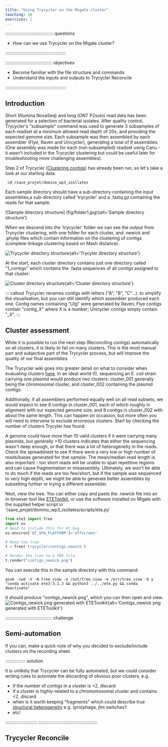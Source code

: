 ```yaml
---
title: "Using Trycycler on the Migale cluster"
teaching: 30
exercises: 2
---
```


:::::::::::::::::::::::::::::::::::::: questions 

- How can we use Trycycler on the Migale cluster?

::::::::::::::::::::::::::::::::::::::::::::::::

::::::::::::::::::::::::::::::::::::: objectives

- Become familiar with the file structure and commands
- Understand the inputs and outputs to Trycycler Reconcile

::::::::::::::::::::::::::::::::::::::::::::::::

## Introduction

Short (Illumina NovaSeq) and long (ONT P2solo) read data has been generated for a selection of bacterial isolates. After quality control, Trycycler's "subsample" command was used to generate 3 subsamples of each readset at a minimum allowed read depth of 20x, and providing the expected genome size. Each subsample was then assembled by each assembler (Flye, Raven and Unicycler), generating a total of 9 assemblies. (One assembly was made for each (not-subsampled) readset using Canu - it wasn't included in the Trycycler clustering but could be useful later for troubleshooting more challenging assemblies).

Step 2 of Trycycler ([Clustering contigs](https://github.com/rrwick/Trycycler/wiki/Clustering-contigs)) has already been run, so let's take a look at our starting data.

```
 cd /save_projet/domino_wp3_isollates
```
Each sample directory should have a sub-directory containing the input assemblies,a sub-directory called 'trycycler' and a .fastq.gz containing the reads for that sample.

![Sample directory structure] (fig/folder1.jpg){alt='Sample directory structure'}

When we descend into the 'trycycler' folder we can see the output from Trycycler clustering, with one folder for each cluster, and .newick and .phylip files which contain information on the clustering of contigs (complete-linkage clustering based on Mash distance).

![Trycycler directory structure](fig/folder2.jpg){alt='Trycyler directory structure'}

At the start, each cluster directory contains just one directory called "1_contigs" which contains the .fasta sequences of all contigs assigned to that cluster:

![Cluster directory structure](fig/folder3.jpg){alt='Cluster directory structure'}

::: callout
Trycycler renames contigs with letters ("A", "B", "C"...). to simplify the visualisation, but you can still identify which assembler produced each one. Contig names containing "Utg" were generated by Raven; Flye contigs contain "contig_X" where X is a number; Unicycler contigs simply contain "_X". 
:::

## Cluster assessment

While it is possible to run the next step (Reconciling contigs) automatically on all clusters, it is likely to fail on many clusters. This is the most manual part and subjective part of the Trycycler process, but will improve the quality of our final assemblies. 

The Trycycler wiki goes into greater detail on what to consider when evaluating clusters [here](https://github.com/rrwick/Trycycler/wiki/Clustering-contigs#choose-your-clusters). In an ideal world (!), sequencing an *E. coli* strain carrying one plasmid would produce two clusters: cluster_001 generally being the chromosomal cluster, and cluster_002 containing the plasmid contigs. 

Additionally, if all assemblers performed equally well on all read subsets, we would expect to see 9 contigs in cluster_001, each of which roughly in alignment with our expected genome size, and 9 contigs in cluster_002 with about the same length. This can happen on occasion, but more often you will need to intervene to exclude erroneous clusters. Start by checking the number of clusters Trycyler has found. 

A genome could have more than 10 valid clusters if it were carrying many plasmids, but generally >10 clusters indicates that either the sequencing wasn't deep enough, or that there was a lot of heterogeneity in the reads. Check the spreadsheet to see if there were a very low or high number of reads/bases generated for that sample. The mean/median read length is also important - too short reads will be unable to span repetitive regions and can cause fragmentation or misassembly. Ultimately, we won't be able to do much if the reads are too few/short, but if the sample was sequenced to very high depth, we might be able to generate better assemblies by subsetting further or trying a different assembler.

Next, view the tree. You can either copy and paste the .newick file into an in-browser tool like [ETEToolkit](http://etetoolkit.org/treeview/), or use the software installed on Migale with the supplied helper script in '/save_projet/domino_wp3_isollates/scripts/ete.py'
```python
from ete3 import Tree
import os
# Need to include this for Qt bug
os.environ['QT_QPA_PLATFORM']='offscreen'

# Read the tree
t = Tree('trycycler/contigs.newick')

# Render the tree to a PNG file
t.render("contigs_newick.png")
```
You can execute this in the sample directory with this command:
```
qsub -cwd -V -N tree_view -o /out/tree_view -e /err/tree_view -b y "conda activate ete3-3.1.3 && python3 ../../ete.py && conda deactivate"
```
It should produce "contigs_newick.png", which you can then open and view. 
![Contigs_newick png generated with ETEToolkit](fig/contigs_newick.png){alt='Contigs_newick png generated with ETEToolkit'}

::::::::::::::::::::::::::::::::::::: challenge

## Semi-automation

If you can, make a quick note of why you decided to exclude/include clusters on the recording sheet.

:::::::::::::::: solution

It is unlikely that Trycycler can be fully automated, but we could consider writing rules to automate the discarding of obvious poor clusters, e.g.

* if the number of contigs in a cluster is <2, discard
* if a cluster is highly-related to a chromomosomal cluster and contains <2, discard
* when is it worth keeping "fragments" which could describe true [structural heterogeneity](https://www.ncbi.nlm.nih.gov/pmc/articles/PMC9980784/) e.g. (pro)phage, *fim* switches?
* etc!

:::::::::::::::::::::::::
:::::::::::::::::::::::::::::::::::::::::::::::

## Trycycler Reconcile



[r-markdown]: https://rmarkdown.rstudio.com/
